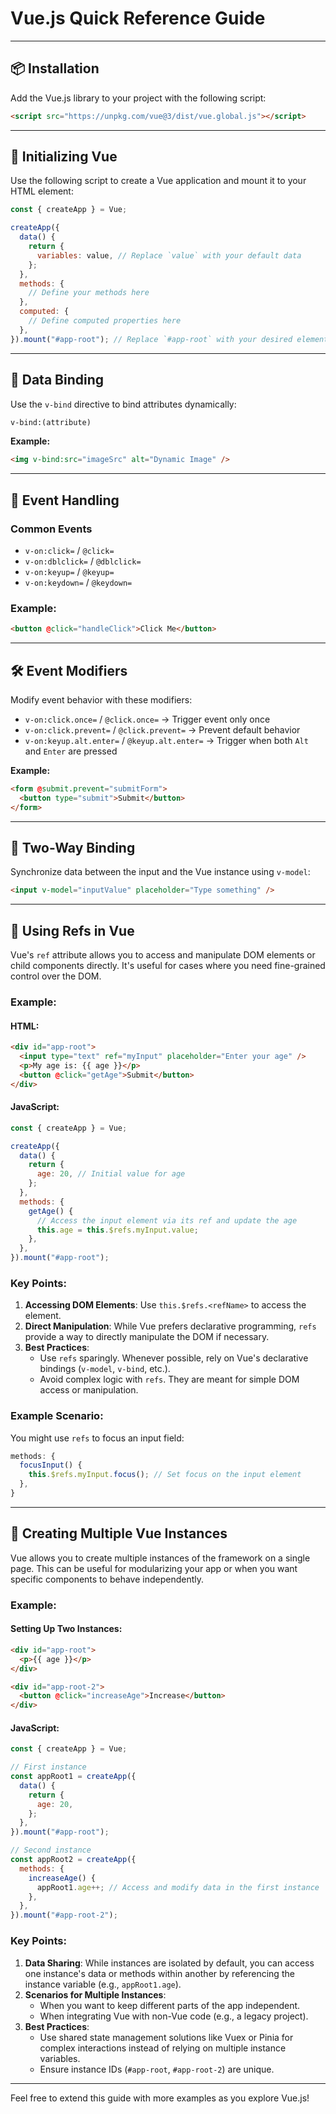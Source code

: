 # Vue.js Quick Reference Guide

---

## 📦 Installation

Add the Vue.js library to your project with the following script:

```html
<script src="https://unpkg.com/vue@3/dist/vue.global.js"></script>
```

---

## 🚀 Initializing Vue

Use the following script to create a Vue application and mount it to your HTML element:

```javascript
const { createApp } = Vue;

createApp({
  data() {
    return {
      variables: value, // Replace `value` with your default data
    };
  },
  methods: {
    // Define your methods here
  },
  computed: {
    // Define computed properties here
  },
}).mount("#app-root"); // Replace `#app-root` with your desired element ID
```

---

## 🔗 Data Binding

Use the `v-bind` directive to bind attributes dynamically:

```html
v-bind:(attribute)
```

**Example:**

```html
<img v-bind:src="imageSrc" alt="Dynamic Image" />
```

---

## 🎯 Event Handling

### Common Events

- `v-on:click=` / `@click=`
- `v-on:dblclick=` / `@dblclick=`
- `v-on:keyup=` / `@keyup=`
- `v-on:keydown=` / `@keydown=`

### Example:

```html
<button @click="handleClick">Click Me</button>
```

---

## 🛠️ Event Modifiers

Modify event behavior with these modifiers:

- `v-on:click.once=` / `@click.once=` → Trigger event only once
- `v-on:click.prevent=` / `@click.prevent=` → Prevent default behavior
- `v-on:keyup.alt.enter=` / `@keyup.alt.enter=` → Trigger when both `Alt` and `Enter` are pressed

**Example:**

```html
<form @submit.prevent="submitForm">
  <button type="submit">Submit</button>
</form>
```

---

## 🔄 Two-Way Binding

Synchronize data between the input and the Vue instance using `v-model`:

```html
<input v-model="inputValue" placeholder="Type something" />
```

---

## 🔁 Using Refs in Vue

Vue's `ref` attribute allows you to access and manipulate DOM elements or child components directly. It's useful for cases where you need fine-grained control over the DOM.

### Example:

#### HTML:

```html
<div id="app-root">
  <input type="text" ref="myInput" placeholder="Enter your age" />
  <p>My age is: {{ age }}</p>
  <button @click="getAge">Submit</button>
</div>
```

#### JavaScript:

```javascript
const { createApp } = Vue;

createApp({
  data() {
    return {
      age: 20, // Initial value for age
    };
  },
  methods: {
    getAge() {
      // Access the input element via its ref and update the age
      this.age = this.$refs.myInput.value;
    },
  },
}).mount("#app-root");
```

### Key Points:

1. **Accessing DOM Elements**: Use `this.$refs.<refName>` to access the element.
2. **Direct Manipulation**: While Vue prefers declarative programming, `refs` provide a way to directly manipulate the DOM if necessary.
3. **Best Practices**:
   - Use `refs` sparingly. Whenever possible, rely on Vue's declarative bindings (`v-model`, `v-bind`, etc.).
   - Avoid complex logic with `refs`. They are meant for simple DOM access or manipulation.

### Example Scenario:

You might use `refs` to focus an input field:

```javascript
methods: {
  focusInput() {
    this.$refs.myInput.focus(); // Set focus on the input element
  },
}
```

---

## 🔁 Creating Multiple Vue Instances

Vue allows you to create multiple instances of the framework on a single page. This can be useful for modularizing your app or when you want specific components to behave independently.

### Example:

#### Setting Up Two Instances:

```html
<div id="app-root">
  <p>{{ age }}</p>
</div>

<div id="app-root-2">
  <button @click="increaseAge">Increase</button>
</div>
```

#### JavaScript:

```javascript
const { createApp } = Vue;

// First instance
const appRoot1 = createApp({
  data() {
    return {
      age: 20,
    };
  },
}).mount("#app-root");

// Second instance
const appRoot2 = createApp({
  methods: {
    increaseAge() {
      appRoot1.age++; // Access and modify data in the first instance
    },
  },
}).mount("#app-root-2");
```

### Key Points:

1. **Data Sharing**: While instances are isolated by default, you can access one instance's data or methods within another by referencing the instance variable (e.g., `appRoot1.age`).
2. **Scenarios for Multiple Instances**:
   - When you want to keep different parts of the app independent.
   - When integrating Vue with non-Vue code (e.g., a legacy project).
3. **Best Practices**:
   - Use shared state management solutions like Vuex or Pinia for complex interactions instead of relying on multiple instance variables.
   - Ensure instance IDs (`#app-root`, `#app-root-2`) are unique.

---

Feel free to extend this guide with more examples as you explore Vue.js!
